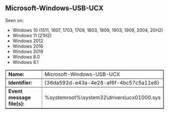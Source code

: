 ## Microsoft-Windows-USB-UCX

Seen on:
* Windows 10 (1511, 1607, 1703, 1709, 1803, 1809, 1903, 1909, 2004, 20H2)
* Windows 11 (21H2)
* Windows 2012
* Windows 2016
* Windows 2019
* Windows 8.0
* Windows 8.1

<table border="1" class="docutils">
  <tbody>
    <tr>
      <td><b>Name:</b></td>
      <td>Microsoft-Windows-USB-UCX</td>
    </tr>
    <tr>
      <td><b>Identifier:</b></td>
      <td>{36da592d-e43a-4e28-af6f-4bc57c5a11e8}</td>
    </tr>
    <tr>
      <td><b>Event message file(s):</b></td>
      <td>%systemroot%\system32\drivers\ucx01000.sys</td>
    </tr>
  </tbody>
</table>

&nbsp;

